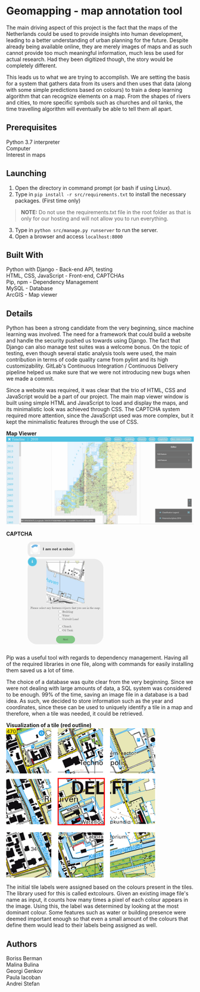 # Geomapping - map annotation tool  
The main driving aspect of this project is the fact that the maps of the Netherlands could be used to provide insights into human development, leading to a better understanding of urban planning for the future. Despite already being available online, they are merely images of maps and as such cannot provide too much meaningful information, much less be used for actual research. Had they been digitized though, the story would be completely different.  

This leads us to what we are trying to accomplish. We are setting the basis for a system that gathers data from its users and then uses that data (along with some simple predictions based on colours) to train a deep learning algorithm that can recognize elements on a map. From the shapes of rivers and cities, to more specific symbols such as churches and oil tanks, the time travelling algorithm will eventually be able to tell them all apart.

## Prerequisites
Python 3.7 interpreter  
Computer  
Interest in maps  

## Launching
1) Open the directory in command prompt (or bash if using Linux).
2) Type in `pip install -r src/requirements.txt` to install the necessary packages. (First time only)

>**NOTE:** Do not use the requirements.txt file in the root folder as that is only for our hosting and will not allow you to run everything.

3) Type in `python src/manage.py runserver` to run the server.
4) Open a browser and access `localhost:8000`

## Built With
Python with Django - Back-end API, testing   
HTML, CSS, JavaScript - Front-end, CAPTCHAs  
Pip, npm - Dependency Management  
MySQL - Database  
ArcGIS - Map viewer

## Details
Python has been a strong candidate from the very beginning, since machine learning was involved. The need for a framework that could build a website and handle the security pushed us towards using Django. The fact that Django can also manage test suites was a welcome bonus. On the topic of testing, even though several static analysis tools were used, the main contribution in terms of code quality came from pylint and its high customizability. GitLab's Continuous Integration / Continuous Delivery pipeline helped us make sure that we were not introducing new bugs when we made a commit.  

Since a website was required, it was clear that the trio of HTML, CSS and JavaScript would be a part of our project. The main map viewer window is built using simple HTML and JavaScript to load and display the maps, and its minimalistic look was achieved through CSS. The CAPTCHA system required more attention, since the JavaScript used was more complex, but it kept the minimalistic features through the use of CSS.  

**Map Viewer**  
<img src="demo-img/mapview.PNG" width="600">   

**CAPTCHA**  
<img src="demo-img/captcha.PNG" width="300">  

Pip was a useful tool with regards to dependency management. Having all of the required libraries in one file, along with commands for easily installing them saved us a lot of time.  

The choice of a database was quite clear from the very beginning. Since we were not dealing with large amounts of data, a SQL system was considered to be enough. 99% of the time, saving an image file in a database is a bad idea. As such, we decided to store information such as the year and coordinates, since these can be used to uniquely identify a tile in a map and therefore, when a tile was needed, it could be retrieved.  

**Visualization of a tile (red outline)**  
<img src="demo-img/tiles.png" width="400">  

  
The initial tile labels were assigned based on the colours present in the tiles. The library used for this is called extcolours. Given an existing image file's name as input, it counts how many times a pixel of each colour appears in the image. Using this, the label was determined by looking at the most dominant colour. Some features such as water or building presence were deemed important enough so that even a small amount of the colours that define them would lead to their labels being assigned as well.

## Authors
Boriss Berman  
Malina Bulina  
Georgi Genkov  
Paula Iacoban  
Andrei Stefan
